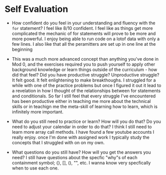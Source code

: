 # Self Evaluation

- How confident do you feel in your understanding and fluency with the `for` statement?
I feel like 8/10 confident. I feel like as things get more complicated the mechanic of for statements will prove to be more and more powerful. I enjoy being able to run code on a lotof data with only a few lines. I also like that all the peramitters are set up in one line at the beginning

- This was a much more advanced concept than anything you've done in Mod 0, and the exercises required you to push yourself to apply other background knowledge or learn things outside of the curriculum - how did that feel? Did you have productive struggle? Unproductive struggle?
It felt good. It felt enlightening to make breakthoughs. I struggled for a while with one of the practice problems but once I figured it out it lead to a revelation in how I thought of the relationships between for statements and conditionals. So far I still feel that every struggle I've encountered has been productive either in teaching me more about the technical skills or in teachign me the meta-skill of learning how to learn, which is infinitely more important. 


- What do you still need to practice or learn? How will you do that? Do you need to adjust your calendar in order to do that?
I think I still need to learn more array call methods. I have found a few youtube accounts I really enjoy. once I'm done with assigned work I typically study the concepts that I struggled with on on my own.

- What questions do you still have? How will you get the answers you need?
I still have questions about the specfic "why"s of each containment symbol; {}, [], (), "", etc. I wanna know very specfically when to use each one.